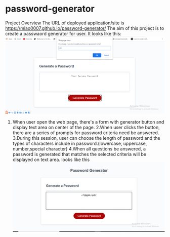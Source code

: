 # password-generator

Project Overview
The URL of deployed application/site is https://miao0007.github.io/password-generator/
The aim of this project is to create a passwaord generator for user.
It looks like this:
![image](https://github.com/miao0007/password-generator/blob/master/Assets/images/screen_shot2.png)

1. When user open the web page, there's a form with generator button and display text area on center of the page.
2.When user clicks the button, there are a series of prompts for password criteria need be answered.
3.During this session, user can choose the length of password and the types of characters include in password.(lowercase, uppercase, number,special character)
4.When all questions be answered, a password is generated that matches the selected criteria will be displayed on text area.
looks like this
![image](https://github.com/miao0007/password-generator/blob/master/Assets/images/screen_shot.png)
